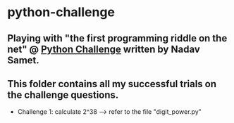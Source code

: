 # python-challenge
## Playing with "the first programming riddle on the net" @ [Python Challenge](http://www.pythonchallenge.com/) written by Nadav Samet. 
## This folder contains all my successful trials on the challenge questions.
* Challenge 1: calculate 2^38 --> refer to the file "digit_power.py"
